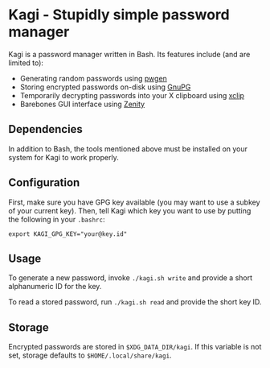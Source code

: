 # Kagi - Stupidly simple password manager

Kagi is a password manager written in Bash. Its features include (and are limited to):

* Generating random passwords using [pwgen](https://sourceforge.net/projects/pwgen/)
* Storing encrypted passwords on-disk using [GnuPG](https://www.gnupg.org/)
* Temporarily decrypting passwords into your X clipboard using [xclip](https://github.com/astrand/xclip)
* Barebones GUI interface using [Zenity](https://help.gnome.org/users/zenity/stable/)

## Dependencies
In addition to Bash, the tools mentioned above must be installed on your system for Kagi to work properly.

## Configuration
First, make sure you have GPG key available (you may want to use a subkey of your current key). Then, tell Kagi which key you want to use by putting the following in your `.bashrc`:

    export KAGI_GPG_KEY="your@key.id"

## Usage
To generate a new password, invoke `./kagi.sh write` and provide a short alphanumeric ID for the key.

To read a stored password, run `./kagi.sh read` and provide the short key ID.

## Storage
Encrypted passwords are stored in `$XDG_DATA_DIR/kagi`. If this variable is not set, storage defaults to `$HOME/.local/share/kagi`.
